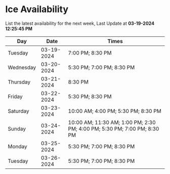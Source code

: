 # Ice Availability

List the latest availability for the next week, Last Update at **03-19-2024 12:25:45 PM**

| Day         | Date        | Times       |
| ----------- | ----------- | ----------- |
|Tuesday|03-19-2024|7:00 PM; 8:30 PM|
|Wednesday|03-20-2024|5:30 PM; 7:00 PM; 8:30 PM|
|Thursday|03-21-2024|8:30 PM|
|Friday|03-22-2024|5:30 PM; 8:30 PM|
|Saturday|03-23-2024|10:00 AM; 4:00 PM; 5:30 PM; 8:30 PM|
|Sunday|03-24-2024|10:00 AM; 11:30 AM; 1:00 PM; 2:30 PM; 4:00 PM; 5:30 PM; 7:00 PM; 8:30 PM|
|Monday|03-25-2024|5:30 PM; 7:00 PM; 8:30 PM|
|Tuesday|03-26-2024|5:30 PM; 7:00 PM; 8:30 PM|
